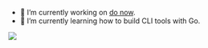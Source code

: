 - 🔭 I’m currently working on [do now]([https://pages.github.com/](https://github.com/ATLIOD/donow)).
- 🌱 I’m currently learning how to build CLI tools with Go.
  
<img src="https://github-readme-stats.vercel.app/api/top-langs/?username=ATLIOD"/>
